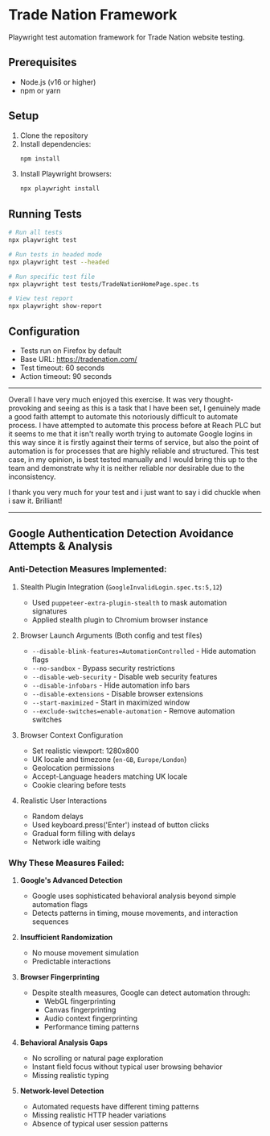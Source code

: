 # Trade Nation Framework

Playwright test automation framework for Trade Nation website testing.

## Prerequisites

- Node.js (v16 or higher)
- npm or yarn

## Setup

1. Clone the repository
2. Install dependencies:
   ```bash
   npm install
   ```
3. Install Playwright browsers:
   ```bash
   npx playwright install
   ```

## Running Tests

```bash
# Run all tests
npx playwright test

# Run tests in headed mode
npx playwright test --headed

# Run specific test file
npx playwright test tests/TradeNationHomePage.spec.ts

# View test report
npx playwright show-report
```

## Configuration

- Tests run on Firefox by default
- Base URL: https://tradenation.com/
- Test timeout: 60 seconds
- Action timeout: 90 seconds


--------------------------------------------------------------------------------------------------------------------------------------

Overall I have very much enjoyed this exercise. It was very thought-provoking and seeing as this is a task that I have been set, I genuinely made a good faith attempt to automate this notoriously difficult to automate process. I have attempted to automate this process before at Reach PLC but it seems to me that it isn't really worth trying to automate Google logins in this way since it is firstly against their terms of service, but also the point of automation is for processes that are highly reliable and structured. This test case, in my opinion, is best tested manually and I would bring this up to the team and demonstrate why it is neither reliable nor desirable due to the inconsistency. 

I thank you very much for your test and i just want to say i did chuckle when i saw it. Brilliant!

--------------------------------------------------------------------------------------------------------------------------------------

## Google Authentication Detection Avoidance Attempts & Analysis

### Anti-Detection Measures Implemented:

1. Stealth Plugin Integration (`GoogleInvalidLogin.spec.ts:5,12`)
   - Used `puppeteer-extra-plugin-stealth` to mask automation signatures
   - Applied stealth plugin to Chromium browser instance

2. Browser Launch Arguments (Both config and test files)
   - `--disable-blink-features=AutomationControlled` - Hide automation flags
   - `--no-sandbox` - Bypass security restrictions
   - `--disable-web-security` - Disable web security features
   - `--disable-infobars` - Hide automation info bars
   - `--disable-extensions` - Disable browser extensions
   - `--start-maximized` - Start in maximized window
   - `--exclude-switches=enable-automation` - Remove automation switches

3. Browser Context Configuration
   - Set realistic viewport: 1280x800
   - UK locale and timezone (`en-GB`, `Europe/London`)
   - Geolocation permissions
   - Accept-Language headers matching UK locale
   - Cookie clearing before tests

4. Realistic User Interactions
   - Random delays
   - Used keyboard.press('Enter') instead of button clicks
   - Gradual form filling with delays
   - Network idle waiting

### Why These Measures Failed:

1. **Google's Advanced Detection**
   - Google uses sophisticated behavioral analysis beyond simple automation flags
   - Detects patterns in timing, mouse movements, and interaction sequences

2. **Insufficient Randomization**
   - No mouse movement simulation
   - Predictable interactions

3. **Browser Fingerprinting**
   - Despite stealth measures, Google can detect automation through:
     - WebGL fingerprinting
     - Canvas fingerprinting
     - Audio context fingerprinting
     - Performance timing patterns

4. **Behavioral Analysis Gaps**
   - No scrolling or natural page exploration
   - Instant field focus without typical user browsing behavior
   - Missing realistic typing

5. **Network-level Detection**
   - Automated requests have different timing patterns
   - Missing realistic HTTP header variations
   - Absence of typical user session patterns

